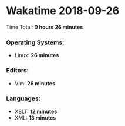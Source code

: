 # Wakatime 2018-09-26

Time Total: **0 hours 26 minutes**

### Operating Systems:
- Linux: **26 minutes** 

### Editors:
- Vim: **26 minutes** 

### Languages:
- XSLT: **12 minutes** 
- XML: **13 minutes** 

